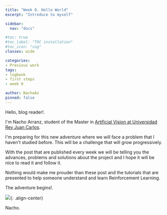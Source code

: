```yaml
---
title: "Week 0. Hello World"
excerpt: "Introduce to myself"

sidebar:
  nav: "docs"

#toc: true
#toc_label: "TOC installation"
#toc_icon: "cog"
classes: wide

categories:
- Previous work
tags:
- logbook
- first steps
- week 0

author: NachoAz
pinned: false
---
```


Hello, blog reader!.

I'm Nacho Arranz, student of the Master in [Artificial Vision at Universidad Rey Juan Carlos](https://mastervisionartificial.es).

I'm preparing for this new adventure where we will face a problem that I haven't studied before. This will be a challenge that will grow progressively.

With the post that are published every week we will be telling you the advances, problems and solutions about the project and I hope it will be nice to read it and follow it.

Nothing would make me prouder than these post and the tutorials that are presented to help someone understand and learn Reinforcement Learning.

The adventure begins!.

![](/assets/images/posts/the-adventure-begins.gif){: .align-center}

Nacho.